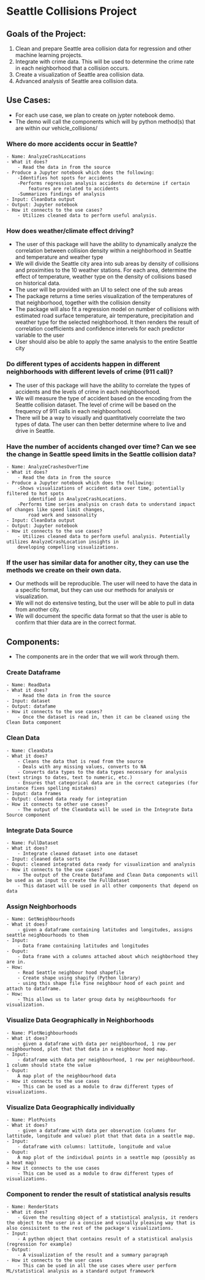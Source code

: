 # Seattle Collisions Project 

## Goals of the Project:

1. Clean and prepare Seattle area collision data for regression and other machine learning projects. 
2. Integrate with crime data. This will be used to determine the crime rate in each neighborhood that a collision occurs. 
3. Create a visualization of Seattle area collision data. 
4. Advanced analysis of Seattle area collision data. 

## Use Cases:

- For each use case, we plan to create on jypter notebook demo. 
- The demo will call the components which will by python method(s) that are within our vehicle_collisions/

### Where do more accidents occur in Seattle?

    - Name: AnalyzeCrashLocations
    - What it does?
        - Read the data in from the source 
	- Produce a Jupyter notebook which does the following:
		-Identifies hot spots for accidents
		-Performs regression analysis accidents do determine if certain
			features are related to accidents
		-Summarizes findings of analysis
    - Input: CleanData output
    - Output: Jupyter notebook
    - How it connects to the use cases?
        - Utilizes cleaned data to perform useful analysis.

### How does weather/climate effect driving?

* The user of this package will have the ability to dynamically analyze the correlation between collision density within a neighborhood in Seattle and temperature and weather type
* We will divide the Seattle city area into sub areas by density of collisions and proximities to the 10 weather stations. For each area, determine the effect of temperature, weather type on the density of collisions based on historical data.
* The user will be provided with an UI to select one of the sub areas
* The package returns a time series visualization of the temperatures of that neighborhood, together with the collision density
* The package will also fit a regression model on number of collisions with estimated road surface temperature, air temperature, precipitation and weather type for the selected neighborhood. It then renders the result of correlation coefficients and confidence intervels for each predictor variable to the user
* User should also be able to apply the same analysis to the entire Seattle city

### Do different types of accidents happen in different neighborhoods with different levels of crime (911 call)?

* The user of this package will have the ability to correlate the types of accidents and the levels of crime in each neighboorhood. 
* We will measure the type of accident based on the encoding from the Seattle collision dataset. The level of crime will be based on the frequency of 911 calls in each neighboorhood. 
* There will be a way to visually and quantitatively coorrelate the two types of data. The user can then better determine where to live and drive in Seattle. 

### Have the number of accidents changed over time? Can we see the change in Seattle speed limits in the Seattle collision data?

    - Name: AnalyzeCrashesOverTime
    - What it does?
        - Read the data in from the source 
	- Produce a Jupyter notebook which does the following:
		-Shows visualizations of accident data over time, potentially filtered to hot spots
			identified in AnalyzeCrashLocations.
		-Performs time series analysis on crash data to understand impact of changes like speed limit changes,
			road work and seasonality
    - Input: CleanData output
    - Output: Jupyter notebook
    - How it connects to the use cases?
        - Utilizes cleaned data to perform useful analysis. Potentially utilizes AnalyzeCrashLocation insights in
		developing compelling visualizations.

### If the user has similar data for another city, they can use the methods we create on their own data. 

* Our methods will be reproducible. The user will need to have the data in a specific format, but they can use our methods for analysis or visualization. 
* We will not do extensive testing, but the user will be able to pull in data from another city. 
* We will document the specific data format so that the user is able to confirm that thier data are in the correct format. 

## Components:

- The components are in the order that we will work through them. 

### Create Dataframe 

    - Name: ReadData
    - What it does?
        - Read the data in from the source
    - Input: dataset 
    - Output: datafame 
    - How it connects to the use cases?
        - Once the dataset is read in, then it can be cleaned using the Clean Data component 

### Clean Data

    - Name: CleanData
    - What it does?
        - Cleans the data that is read from the source 
        - Deals with any missing values, converts to NA 
        - Converts data types to the data types necessary for analysis (text strings to dates, text to numeric, etc.)
        - Ensures that categorical data are in the correct categories (for instance fixes spelling mistakes)
    - Input: data frames 
    - Output: cleaned data ready for integration
    - How it connects to other use cases?
        - The output of the CleanData will be used in the Integrate Data Source component 

### Integrate Data Source 

    - Name: FullDataset
    - What it does?
        - Integrate cleaned dataset into one dataset   
    - Input: cleaned data sorts 
    - Ouput: cleaned integrated data ready for visualization and analysis 
    - How it connects to the use cases? 
        - The output of the Create Datafame and Clean Data components will be used as an input to create the FullDataset 
        - This dataset will be used in all other components that depend on data 

### Assign Neighborhoods 

    - Name: GetNeighbourhoods
    - What it does?
        - given a dataframe containing latitudes and longitudes, assigns seattle neighbourhoods to them
    - Input:
        - Data frame containing latitudes and longitudes
    - Ouput:
        - Data frame with a columns attached about which neighborhood they are in.
    - How:
        - Read Seattle neighbour hood shapefile
        - Create shape using shapify (Python library)
        - using this shape file fine neighbour hood of each point and attach to dataframe.
    - How:
        - This allows us to later group data by neighbourhoods for visualization.

### Visualize Data Geographically in Neighborhoods 

    - Name: PlotNeighbourhoods
    - What it does?
        - given a dataframe with data per neighbourhood, 1 row per neighbourhood, plot that that data in a neighbour hood map.
    - Input:
        - dataframe with data per neighbourhood, 1 row per neighbourhood. 1 column should state the value
    - Ouput:
        A map plot of the neighbourhood data
    - How it connects to the use cases  
        - This can be used as a module to draw different types of visualizations.

### Visualize Data Geographically individually 

    - Name: PlotPoints
    - What it does?
        - given a dataframe with data per observation (columns for lattitude, longitude and value) plot that that data in a seattle map.
    - Input:
        - dataframe with columns: lattitude, longitude and value
    - Ouput:
        A map plot of the individual points in a seattle map (possibly as a heat map)
    - How it connects to the use cases  
        - This can be used as a module to draw different types of visualizations.

### Component to render the result of statistical analysis results
    - Name: RenderStats
    - What it does?
        - Given the resulting object of a statistical analysis, it renders the object to the user in a concise and visually pleasing way that is also consisitent to the rest of the package's visualizations.
    - Input:
        - A python object that contains result of a statistical analysis (regression for example)
    - Output:
        - A visualization of the result and a summary paragraph
    - How it connects to the user cases
        - This can be used in all the use cases where user perform ML/statistical analysis as a standard output framework
